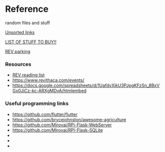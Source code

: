 # Reference
random files and stuff

[Unsorted links](links.md)

[LIST OF STUFF TO BUY!!](buy.md)

[REV parking](rev-parking.png)

### Resources
- [REV reading list](https://docs.google.com/document/d/1tJlTiknf-vGsDc-3-8nxgw7ikTNbWmIcQaX1IdHrYSI/)
- https://www.revithaca.com/events/
- https://docs.google.com/spreadsheets/d/1UafdvXikU3PJpgKFzSn_8BxVGx0JiCz-kc-ARXgMDvA/htmlembed


### Useful programming links
- https://github.com/flutter/flutter
- https://github.com/brycejohnston/awesome-agriculture
- https://github.com/Mjrovai/RPi-Flask-WebServer
- https://github.com/Mjrovai/RPI-Flask-SQLite
- 
- 
- 
